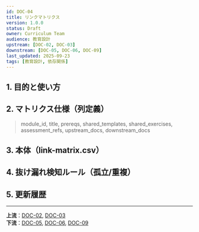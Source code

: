 ```yaml
---
id: DOC-04
title: リンクマトリクス
version: 1.0.0
status: Draft
owner: Curriculum Team
audience: 教育設計
upstream: [DOC-02, DOC-03]
downstream: [DOC-05, DOC-06, DOC-09]
last_updated: 2025-09-23
tags: [教育設計, 依存関係]
---
```


## 1. 目的と使い方

## 2. マトリクス仕様（列定義）
> module_id, title, prereqs, shared_templates, shared_exercises, assessment_refs, upstream_docs, downstream_docs

## 3. 本体（link-matrix.csv）

## 4. 抜け漏れ検知ルール（孤立/重複）

## 5. 更新履歴

---
**上流**：[DOC-02](../02_product-curriculum/DOC-02_プロダクトとカリキュラム体系_v1.0.md), [DOC-03](../03_course-dag/DOC-03_コースDAG_依存関係図_v1.0.md)  
**下流**：[DOC-05](../05_module-cards/README.md), [DOC-06](../06_assessment-rubric/DOC-06_評価とルーブリック_v1.0.md), [DOC-09](../09_delivery-ops/DOC-09_デリバリー運用_v1.0.md)
